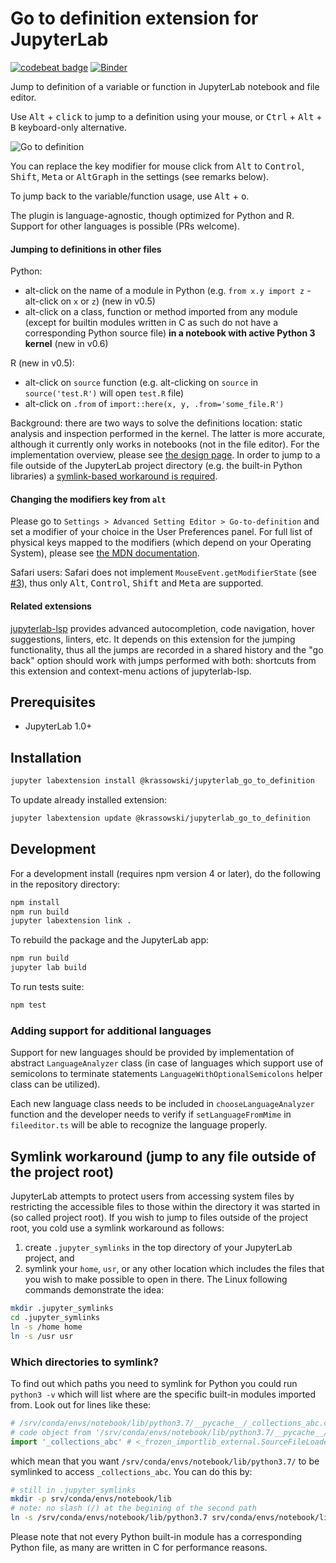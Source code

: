 # Go to definition extension for JupyterLab

[![codebeat badge](https://codebeat.co/badges/89f4b78a-c28e-43a0-9b4c-35d36dbd9d5e)](https://codebeat.co/projects/github-com-krassowski-jupyterlab-go-to-definition-master) [![Binder](https://beta.mybinder.org/badge.svg)](https://mybinder.org/v2/gh/krassowski/jupyterlab-go-to-definition/master?urlpath=lab/tree/examples/demo.ipynb)

Jump to definition of a variable or function in JupyterLab notebook and file editor.

Use <kbd>Alt</kbd> + <kbd>click</kbd> to jump to a definition using your mouse, or <kbd>Ctrl</kbd> + <kbd>Alt</kbd> + <kbd>B</kbd> keyboard-only alternative.

![Go to definition](https://raw.githubusercontent.com/krassowski/jupyterlab-go-to-definition/master/examples/demo.gif)

You can replace the key modifier for mouse click from <kbd>Alt</kbd> to <kbd>Control</kbd>, <kbd>Shift</kbd>, <kbd>Meta</kbd> or <kbd>AltGraph</kbd> in the settings (see remarks below).

To jump back to the variable/function usage, use <kbd>Alt</kbd> + <kbd>o</kbd>.

The plugin is language-agnostic, though optimized for Python and R.
Support for other languages is possible (PRs welcome).

#### Jumping to definitions in other files

Python:

- alt-click on the name of a module in Python (e.g. `from x.y import z` - alt-click on `x` or `z`) (new in v0.5)
- alt-click on a class, function or method imported from any module (except for builtin modules written in C as such do not have a corresponding Python source file) **in a notebook with active Python 3 kernel** (new in v0.6)

R (new in v0.5):

- alt-click on `source` function (e.g. alt-clicking on `source` in `source('test.R')` will open `test.R` file)
- alt-click on `.from` of `import::here(x, y, .from='some_file.R')`

Background: there are two ways to solve the definitions location: static analysis and inspection performed in the kernel. The latter is more accurate, although it currently only works in notebooks (not in the file editor). For the implementation overview, please see [the design page](https://github.com/krassowski/jupyterlab-go-to-definition/wiki). In order to jump to a file outside of the JupyterLab project directory (e.g. the built-in Python libraries) a [symlink-based workaround is required](https://github.com/krassowski/jupyterlab-go-to-definition#symlink-workaround-jump-to-any-file-outside-of-the-project-root).

#### Changing the modifiers key from `alt`

Please go to `Settings > Advanced Setting Editor > Go-to-definition` and set a modifier of your choice in the User Preferences panel. For full list of physical keys mapped to the modifiers (which depend on your Operating System), please see [the MDN documentation](https://developer.mozilla.org/en-US/docs/Web/API/KeyboardEvent/getModifierState).

Safari users: Safari does not implement `MouseEvent.getModifierState` (see [#3](https://github.com/krassowski/jupyterlab-go-to-definition/issues/3)), thus only <kbd>Alt</kbd>, <kbd>Control</kbd>, <kbd>Shift</kbd> and <kbd>Meta</kbd> are supported.

#### Related extensions

[jupyterlab-lsp](https://github.com/krassowski/jupyterlab-lsp) provides advanced autocompletion, code navigation, hover suggestions, linters, etc. It depends on this extension for the jumping functionality, thus all the jumps are recorded in a shared history and the "go back" option should work with jumps performed with both: shortcuts from this extension and context-menu actions of jupyterlab-lsp.

## Prerequisites

- JupyterLab 1.0+

## Installation

```bash
jupyter labextension install @krassowski/jupyterlab_go_to_definition
```

To update already installed extension:

```bash
jupyter labextension update @krassowski/jupyterlab_go_to_definition
```

## Development

For a development install (requires npm version 4 or later), do the following in the repository directory:

```bash
npm install
npm run build
jupyter labextension link .
```

To rebuild the package and the JupyterLab app:

```bash
npm run build
jupyter lab build
```

To run tests suite:

```bash
npm test
```

### Adding support for additional languages

Support for new languages should be provided by implementation of abstract `LanguageAnalyzer` class (in case of languages which support use of semicolons to terminate statements `LanguageWithOptionalSemicolons` helper class can be utilized).

Each new language class needs to be included in `chooseLanguageAnalyzer` function and the developer needs to verify if `setLanguageFromMime` in `fileeditor.ts` will be able to recognize the language properly.

## Symlink workaround (jump to any file outside of the project root)

JupyterLab attempts to protect users from accessing system files by restricting the accessible files to those within the directory it was started in (so called project root). If you wish to jump to files outside of the project root, you cold use a symlink workaround as follows:

1. create `.jupyter_symlinks` in the top directory of your JupyterLab project, and
2. symlink your `home`, `usr`, or any other location which includes the files that you wish to make possible to open in there. The Linux following commands demonstrate the idea:

```bash
mkdir .jupyter_symlinks
cd .jupyter_symlinks
ln -s /home home
ln -s /usr usr
```

### Which directories to symlink?

To find out which paths you need to symlink for Python you could run `python3 -v` which will list where are the specific built-in modules imported from. Look out for lines like these:

```python
# /srv/conda/envs/notebook/lib/python3.7/__pycache__/_collections_abc.cpython-37.pyc matches /srv/conda/envs/notebook/lib/python3.7/_collections_abc.py
# code object from '/srv/conda/envs/notebook/lib/python3.7/__pycache__/_collections_abc.cpython-37.pyc'
import '_collections_abc' # <_frozen_importlib_external.SourceFileLoader object at 0x7f77ba22c400>
```

which mean that you want `/srv/conda/envs/notebook/lib/python3.7/` to be symlinked to access `_collections_abc`. You can do this by:

```bash
# still in .jupyter_symlinks
mkdir -p srv/conda/envs/notebook/lib
# note: no slash (/) at the begining of the second path
ln -s /srv/conda/envs/notebook/lib/python3.7 srv/conda/envs/notebook/lib/python3.7
```

Please note that not every Python built-in module has a corresponding Python file, as many are written in C for performance reasons.
